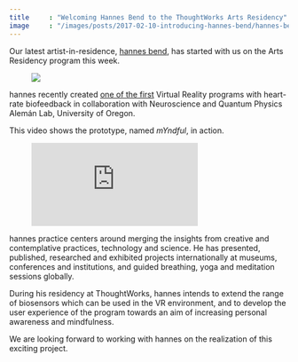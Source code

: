 ```yaml
---
title     : "Welcoming Hannes Bend to the ThoughtWorks Arts Residency"
image     : "/images/posts/2017-02-10-introducing-hannes-bend/hannes-bend.jpg"
---
```

Our latest artist-in-residence, [hannes bend](/bio/hannes-bend), has started with us on the Arts Residency program this week.

<figure>
	<img src="/images/posts/2017-02-10-introducing-hannes-bend/hannes-bend.jpg" />
</figure>

hannes recently created [one of the first](http://www.hannesbend.com/index.php?/current/myndful/) Virtual Reality programs with heart-rate biofeedback in collaboration with Neuroscience and Quantum Physics Alemán Lab, University of Oregon.

<!--excerpt-ends-->

This video shows the prototype, named *mYndful*, in action.

<figure class="video">
	<iframe src="https://www.youtube.com/embed/GwDUyrmfUig" frameborder="0" allowfullscreen></iframe>
</figure>

hannes practice centers around merging the insights from creative and contemplative practices, technology and science. He has presented, published, researched and exhibited projects internationally at museums, conferences and institutions, and guided breathing, yoga and meditation sessions globally.

During his residency at ThoughtWorks, hannes intends to extend the range of biosensors which can be used in the VR environment, and to develop the user experience of the program towards an aim of increasing personal awareness and mindfulness.

We are looking forward to working with hannes on the realization of this exciting project.